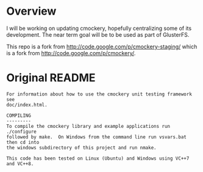# Overview

I will be working on updating cmockery, hopefully centralizing some of its
development.  The near term goal will be to be used as part of GlusterFS.

This repo is a fork from http://code.google.com/p/cmockery-staging/ which
is a fork from http://code.google.com/p/cmockery/.

# Original README
```
For information about how to use the cmockery unit testing framework see
doc/index.html.

COMPILING
---------
To compile the cmockery library and example applications run ./configure
followed by make.  On Windows from the command line run vsvars.bat then cd into
the windows subdirectory of this project and run nmake.

This code has been tested on Linux (Ubuntu) and Windows using VC++7 and VC++8.
```
